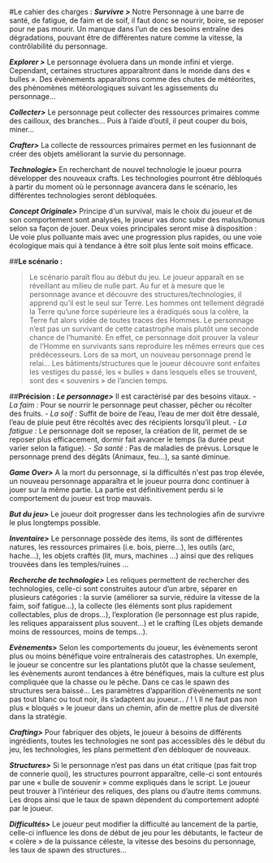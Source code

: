 
#Le cahier des charges : 
***Survivre >*** Notre Personnage à une barre de santé, de fatigue, de faim et de soif, il faut donc se nourrir, boire, se reposer pour ne pas mourir. Un manque dans l’un de ces besoins entraîne des dégradations, pouvant être de différentes nature comme la vitesse, la contrôlabilité du personnage. 

***Explorer >*** Le personnage évoluera dans un monde infini et vierge. Cependant, certaines structures apparaîtront dans le monde dans des « bulles ». Des évènements apparaîtrons comme des chutes de météorites, des phénomènes météorologiques suivant les agissements du personnage…

***Collecter>*** Le personnage peut collecter des ressources primaires comme des cailloux, des branches… Puis à l’aide d’outil, il peut couper du bois, miner… 

***Crafter>*** La collecte de ressources primaires permet en les fusionnant de créer des objets améliorant la survie du personnage. 

***Technologie>*** En recherchant de nouvel technologie le joueur pourra développer des nouveaux crafts. Les technologies pourront être débloqués à partir du moment où le personnage avancera dans le scénario, les différentes technologies seront débloquées.

***Concept Originale>*** Principe d'un survival, mais le choix du joueur et de son comportement sont analysés, le joueur vas donc subir des malus/bonus selon sa façon de jouer. Deux voies principales seront mise à disposition : Ue voie plus polluante mais avec une progression plus rapides, ou une voie écologique mais qui à tendance à être soit plus lente soit moins efficace. 

##**Le scénario :**
>Le scénario paraît flou au début du jeu. Le joueur apparaît en se réveillant au milieu de nulle part. Au fur et à mesure que le personnage avance et découvre des structures/technologies, il apprend qu’il est le seul sur Terre. Les hommes ont tellement dégradé la Terre qu’une force supérieure les a éradiqués sous la colère, la Terre fut alors vidée de toutes traces des Hommes. Le personnage n’est pas un survivant de cette catastrophe mais plutôt une seconde chance de l’humanité. En effet, ce personnage doit prouver la valeur de l’Homme en survivants sans reproduire les mêmes erreurs que ces prédécesseurs. Lors de sa mort, un nouveau personnage prend le relai… Les bâtiments/structures que le joueur découvre sont enfaites les vestiges du passé, les « bulles » dans lesquels elles se trouvent, sont des « souvenirs » de l’ancien temps.

##**Précision :** 
***Le personnage>*** Il est caractérisé par des besoins vitaux.
*-	La faim :* Pour se nourrir le personnage peut chasser, pêcher ou récolter des fruits.
*-	La soif :* Suffit de boire de l’eau, l’eau de mer doit être dessalé, l’eau de pluie peut être récoltés avec des récipients lorsqu’il pleut.
*-	La fatigue :* Le personnage doit se reposer, la création de lit, permet de se reposer plus efficacement, dormir fait avancer le temps (la durée peut varier selon la fatigue).
*-	Sa santé :* Pas de maladies de prévus. Lorsque le personnage prend des dégâts (Animaux, feu…), sa santé diminue.

***Game Over>*** A la mort du personnage, si la difficultés n'est pas trop élevée, un nouveau personnage apparaîtra et le joueur pourra donc continuer à jouer sur la même partie. La partie est définitivement perdu si le comportement du joueur est trop mauvais.

***But du jeu>*** Le joueur doit progresser dans les technologies afin de survivre le plus longtemps possible.

***Inventaire>*** Le personnage possède des items, ils sont de différentes natures, les ressources primaires (i.e. bois, pierre…), les outils (arc, hache…), les objets craftés (lit, murs, machines …) ainsi que des reliques trouvées dans les temples/ruines …

***Recherche de technologie>*** Les reliques permettent de rechercher des technologies, celle-ci sont construites autour d’un arbre, séparer en plusieurs catégories : la survie (améliorer sa survie, réduire la vitesse de la faim, soif fatigue…), la collecte (les éléments sont plus rapidement collectables, plus de drops…), l’exploration (le personnage est plus rapide, les reliques apparaissent plus souvent…) et le crafting (Les objets demande moins de ressources, moins de temps…).

***Evènements>*** Selon les comportements du joueur, les évènements seront plus ou moins bénéfique voire entraînerais des catastrophes. Un exemple, le joueur se concentre sur les plantations plutôt que la chasse seulement, les évènements auront tendances à être bénéfiques, mais la culture est plus compliquée que la chasse ou le pêche. Dans ce cas le spawn des structures sera baissé… Les paramètres d’apparition d’évènements ne sont pas tout blanc ou tout noir, ils s’adaptent au joueur… / ! \ Il ne faut pas non plus « bloqués » le joueur dans un chemin, afin de mettre plus de diversité dans la stratégie.

***Crafting>*** Pour fabriquer des objets, le joueur à besoins de différents ingrédients, toutes les technologies ne sont pas accessibles dès le début du jeu, les technologies, les plans permettent d’en débloquer de nouveaux. 

***Structures>*** Si le personnage n’est pas dans un état critique (pas fait trop de connerie quoi), les structures pourront apparaître,  celle-ci sont entourés par une « bulle de souvenir » comme expliqués dans le script. Le joueur peut trouver à l’intérieur des reliques, des plans ou d’autre items communs. Les drops ainsi que le taux de spawn dépendent du comportement adopté par le joueur.

***Difficultés>*** Le joueur peut modifier la difficulté au lancement de la partie, celle-ci influence les dons de début de jeu pour les débutants, le facteur de « colère » de la puissance céleste, la vitesse des besoins du personnage, les taux de spawn des structures…
